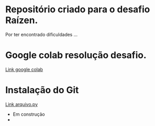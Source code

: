 # Repositório criado para o desafio Raízen.

Por ter encontrado dificuldades ...

# Google colab resolução desafio.

[Link google colab](https://github.com/LoreviceP/desafio_raizen/blob/main/Raizen_Case_data_engineering_test.ipynb)

# Instalação do Git

[Link arquivo.py](https://github.com/LoreviceP/desafio_raizen/blob/main/raizen_case_data_engineering_test.py)


- Em construção
-

